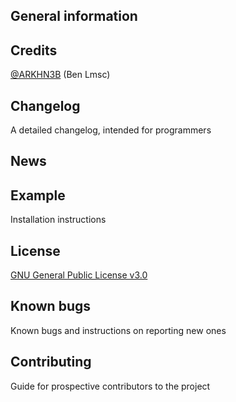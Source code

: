 ## General information

## Credits
[@ARKHN3B](https://github.com/ARKHN3B) (Ben Lmsc)

## Changelog 	
A detailed changelog, intended for programmers

## News


## Example 	
Installation instructions

## License
[GNU General Public License v3.0]()

## Known bugs
Known bugs and instructions on reporting new ones

## Contributing
Guide for prospective contributors to the project 